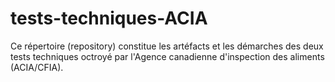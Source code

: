 # tests-techniques-ACIA
Ce répertoire (repository) constitue les artéfacts et les démarches des deux tests techniques octroyé par l'Agence canadienne d'inspection des aliments (ACIA/CFIA).
